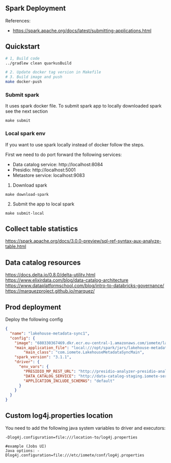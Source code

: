 
## Spark Deployment
References:
- https://spark.apache.org/docs/latest/submitting-applications.html

## Quickstart

```bash
# 1, Build code
../gradlew clean quarkusBuild

# 2. Update docker tag version in Makefile
# 3. Build image and push
make docker-push
```

### Submit spark

It uses spark docker file. To submit spark app to locally downloaded spark see the next section

```shell
make submit
```

### Local spark env

If you want to use spark locally instead of docker follow the steps. 

First we need to do port forward the following services:
- Data catalog service: http://localhost:8084
- Presidio: http://localhost:5001
- Metastore service: localhost:9083

1. Download spark
```shell
make download-spark
```
2. Submit the app to local spark
```shell
make submit-local
```

## Collect table statistics
https://spark.apache.org/docs/3.0.0-preview/sql-ref-syntax-aux-analyze-table.html

## Data catalog resources
https://docs.delta.io/0.8.0/delta-utility.html
https://www.elixirdata.com/blog/data-catalog-architecture
https://www.dataplatformschool.com/blog/intro-to-databricks-governance/
https://marquezproject.github.io/marquez/


## Prod deployment

Deploy the following config
```json
{
  "name": "lakehouse-metadata-sync1",
  "config": {
    "image": "680330367469.dkr.ecr.eu-central-1.amazonaws.com/iomete/lakehouse-metadata-sync:master-a340926-2021-07-16",
    "main_application_file": "local:///opt/spark/jars/lakehouse-metadata-sync-2.0.0-runner.jar",
		"main_class": "com.iomete.LakehouseMetadataSyncMain",
    "spark_version": "3.1.1",
    "driver": {
      "env_vars": {
        "PRESIDIO_MP_REST_URL": "http://presidio-analyzer-presidio-analyzer.shared-services:80",
        "DATA_CATALOG_SERVICE": "http://data-catalog-staging.iomete-services",
		"APPLICATION_INCLUDE_SCHEMAS": "default"
      }
    }
  }
}
```

## Custom log4j.properties location

You need to add the following java system variables to driver and executors:
```shell
-Dlog4j.configuration=file:///location-to/log4j.properties

#example (Jobs UI)
Java options: -Dlog4j.configuration=file:///etc/iomete/conf/log4j.properties
```